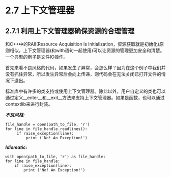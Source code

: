 # 2.7 上下文管理器

## 2.7.1 利用上下文管理器确保资源的合理管理
和C++中的RAII(Resource Acquisition Is Initialization，资源获取就是初始化)原则相似，上下文管理器(和with语句一起使用)可以让资源的管理更加安全和清楚。一个典型的例子是文件IO操作。

首先来看不良风格的代码，如果发生了异常，会怎么样？因为在这个例子中我们并没有抓住异常，所以发生异常后会向上传递，则代码会在无法关闭已打开文件的情况下退出。

标准库中有许多的类支持或使用上下文管理器。除此以外，用户自定义的类也可以通过定义__enter__和__exit__方法来支持上下文管理器。如果是函数，也可以通过contextlib来进行封装。


**_不良风格:_**
    
    file_handle = open(path_to_file, 'r')
    for line in file_handle.readlines():
         if raise_exception(line):
             print ('No! An Exception!')

**_Idiomatic:_**

    with open(path_to_file, 'r') as file_handle:
    for line in file_handle:
        if raise_exception(line):
            print ('No! An Exception!')